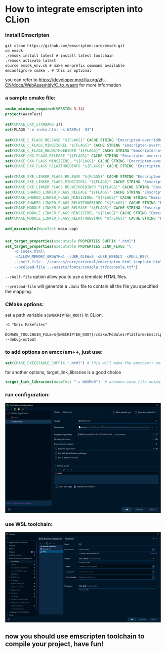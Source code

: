 # How to integrate emscripten into CLion


### install Emscripten

```shell
git clone https://github.com/emscripten-core/emsdk.git
cd emsdk
./emsdk install latest # install latest toolchain
./emsdk activate latest
source emsdk_env.sh # make em-prefix command available
emconfigrure cmake . # this is optional
```

you can refer to https://developer.mozilla.org/zh-CN/docs/WebAssembly/C_to_wasm for more 
information

### a sample cmake file:
```cmake
cmake_minimum_required(VERSION 3.14)
project(WasmTest)

set(CMAKE_CXX_STANDARD 17)
set(FLAGS "-o index.html -s WASM=1 -O3")

set(CMAKE_C_FLAGS_RELEASE "${FLAGS}" CACHE STRING "Emscripten-overridden CMAKE_C_FLAGS_RELEASE")
set(CMAKE_C_FLAGS_MINSIZEREL "${FLAGS}" CACHE STRING "Emscripten-overridden CMAKE_C_FLAGS_MINSIZEREL")
set(CMAKE_C_FLAGS_RELWITHDEBINFO "${FLAGS}" CACHE STRING "Emscripten-overridden CMAKE_C_FLAGS_RELWITHDEBINFO")
set(CMAKE_CXX_FLAGS_RELEASE "${FLAGS}" CACHE STRING "Emscripten-overridden CMAKE_CXX_FLAGS_RELEASE")
set(CMAKE_CXX_FLAGS_MINSIZEREL "${FLAGS}" CACHE STRING "Emscripten-overridden CMAKE_CXX_FLAGS_MINSIZEREL")
set(CMAKE_CXX_FLAGS_RELWITHDEBINFO "${FLAGS}" CACHE STRING "Emscripten-overridden CMAKE_CXX_FLAGS_RELWITHDEBINFO")

set(CMAKE_EXE_LINKER_FLAGS_RELEASE "${FLAGS}" CACHE STRING "Emscripten-overridden CMAKE_EXE_LINKER_FLAGS_RELEASE")
set(CMAKE_EXE_LINKER_FLAGS_MINSIZEREL "${FLAGS}" CACHE STRING "Emscripten-overridden CMAKE_EXE_LINKER_FLAGS_MINSIZEREL")
set(CMAKE_EXE_LINKER_FLAGS_RELWITHDEBINFO "${FLAGS}" CACHE STRING "Emscripten-overridden CMAKE_EXE_LINKER_FLAGS_RELWITHDEBINFO")
set(CMAKE_SHARED_LINKER_FLAGS_RELEASE "${FLAGS}" CACHE STRING "Emscripten-overridden CMAKE_SHARED_LINKER_FLAGS_RELEASE")
set(CMAKE_SHARED_LINKER_FLAGS_MINSIZEREL "${FLAGS}" CACHE STRING "Emscripten-overridden CMAKE_SHARED_LINKER_FLAGS_MINSIZEREL")
set(CMAKE_SHARED_LINKER_FLAGS_RELWITHDEBINFO "${FLAGS}" CACHE STRING "Emscripten-overridden CMAKE_SHARED_LINKER_FLAGS_RELWITHDEBINFO")
set(CMAKE_MODULE_LINKER_FLAGS_RELEASE "${FLAGS}" CACHE STRING "Emscripten-overridden CMAKE_MODULE_LINKER_FLAGS_RELEASE")
set(CMAKE_MODULE_LINKER_FLAGS_MINSIZEREL "${FLAGS}" CACHE STRING "Emscripten-overridden CMAKE_MODULE_LINKER_FLAGS_MINSIZEREL")
set(CMAKE_MODULE_LINKER_FLAGS_RELWITHDEBINFO "${FLAGS}" CACHE STRING "Emscripten-overridden CMAKE_MODULE_LINKER_FLAGS_RELWITHDEBINFO")

add_executable(WasmTest main.cpp)
```

### 

```cmake
set_target_properties(executable PROPERTIES SUFFIX ".html")
set_target_properties(executable PROPERTIES LINK_FLAGS "\
    -o index.html\
    -sALLOW_MEMORY_GROWTH=1 -sUSE_GLFW=3 -sUSE_WEBGL2 -sFULL_ES3\
    --shell-file ../sources/core/external/emscripten_html_template.html\
    --preload-file ../assets/fonts/consola.ttf@consola.ttf")
```

`--shell-file` option allow you to use a template HTML files.

`--preload-file` will generate a `.data` file to contain all the file you specified the mapping.

### CMake options: 
set a path variable ```${EMSCRIPTEN_ROOT}``` in CLion. 

```shell
-G "Unix Makefiles"
-DCMAKE_TOOLCHAIN_FILE=${EMSCRIPTEN_ROOT}/cmake/Modules/Platform/Emscripten.cmake
--debug-output
```

### to add options on emcc/em++, just use:
```cmake
set(CMAKE_EXECUTABLE_SUFFIX ".html") # this will make the emcc/em++ output html(auto generated)
```

for another options, target_link_libraries is a good choice
```cmake
target_link_libraries(WasmTest "-s WASM=0")  # abandon wasm file output
```

### run configuration:

![img.png](assets/run_configuration.png "run configuration")

### use WSL toolchain:
![img_1.png](assets/wsl_toolchain.png)

## now you should use emscripten toolchain to compile your project, have fun!